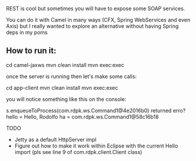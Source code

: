 REST is cool but sometimes you will have to expose some SOAP services. 

You can do it with Camel in many ways (CFX, Spring WebServices and even Axis) but I really wanted to explore an alternative without having Spring deps in my poms 

How to run it:
--------------

cd camel-jaxws
mvn clean install
mvn exec:exec     

once the server is running then let's make some calls:

cd app-client
mvn clean install
mvn exec:exec

you will notice something like this on the console:

s.enqueueToProcess(com.rdpk.ws.Command1@4e2016b0)
returned erro?
hello = Hello, Rodolfo
ha = com.rdpk.ws.Command1@58c16b18

TODO

* Jetty as a default HttpServer impl
* Figure out how to make it work within Eclipse with the current Hello import (pls see line 9 of com.rdpk.client.Client class) 
